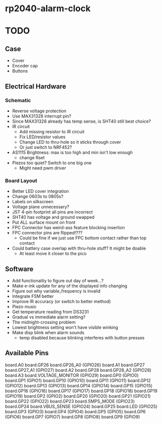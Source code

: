 # rp2040-alarm-clock

# TODO

## Case
- Cover
- Encoder cap
- Buttons

## Electrical Hardware
### Schematic
- Reverse voltage protection
- Use MAX31328 interrupt pin?
- Since MAX31328 already has temp sense, is SHT40 still best choice?
- IR circuit
    - Add missing resistor to IR circuit
    - Fix LED/resistor values
    - Change LED to thru-hole so it sticks through cover
    - Or just switch to NRF452?
- AS1115 Brightness: max is too high and min isn't low enough
    - change Rset
- Piezos too quiet? Switch to one big one
    - Might need pwm driver
### Board Layout
- Better LED cover integration
- Change 0603s to 0805s?
- Labels on silkscreen
- Voltage plane unnecessary?
- JST 4-pin footprint all pins are incorrect
- SHT40 has voltage and ground swapped
- Put ALL surface mount on front
- FPC Connector has weird-ass feature blocking insertion
- FPC connector pins are flipped!???
    - Could be fine if we just use FPC bottom contact rather than top contact
- Could battery case overlap with thru-hole stuff? It might be doable
    - At least move it closer to the pico

## Software
- Add functionality to figure out day of week...?
- Make e-ink update for any of the displayed info changing
- Figure out why variable_frequency is invalid
- Integrate FSM better
- Improve IR accuracy (or switch to better method)
- Piezo music
- Get temperature reading from DS3231
- Gradual vs immediate alarm setting?
- The midnight-crossing problem
- Lowest brightness setting won't have visible winking
- Make disp blink when alarm sounds 
    - temp disabled because blinking interferes with button presses

## Available Pins
board.A0 board.GP26 board.GP26_A0 (GPIO26)
board.A1 board.GP27 board.GP27_A1 (GPIO27)
board.A2 board.GP28 board.GP28_A2 (GPIO28)
board.A3 board.VOLTAGE_MONITOR (GPIO29)
board.GP0 (GPIO0)
board.GP1 (GPIO1)
board.GP10 (GPIO10)
board.GP11 (GPIO11)
board.GP12 (GPIO12)
board.GP13 (GPIO13)
board.GP14 (GPIO14)
board.GP15 (GPIO15)
board.GP16 (GPIO16)
board.GP17 (GPIO17)
board.GP18 (GPIO18)
board.GP19 (GPIO19)
board.GP2 (GPIO2)
board.GP20 (GPIO20)
board.GP21 (GPIO21)
board.GP22 (GPIO22)
board.GP23 board.SMPS_MODE (GPIO23)
board.GP24 board.VBUS_SENSE (GPIO24)
board.GP25 board.LED (GPIO25)
board.GP3 (GPIO3)
board.GP4 (GPIO4)
board.GP5 (GPIO5)
board.GP6 (GPIO6)
board.GP7 (GPIO7)
board.GP8 (GPIO8)
board.GP9 (GPIO9)
